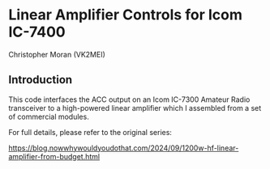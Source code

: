 # Linear Amplifier Controls for Icom IC-7400

Christopher Moran (VK2MEI)

## Introduction

This code interfaces the ACC output on an Icom IC-7300 Amateur Radio transceiver to a high-powered linear amplifier which I assembled from a set of commercial modules.

For full details, please refer to the original series:

https://blog.nowwhywouldyoudothat.com/2024/09/1200w-hf-linear-amplifier-from-budget.html


